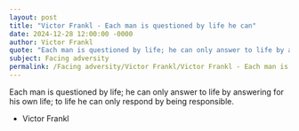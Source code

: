 ```yaml
---
layout: post
title: "Victor Frankl - Each man is questioned by life he can"
date: 2024-12-28 12:00:00 -0000
author: Victor Frankl
quote: "Each man is questioned by life; he can only answer to life by answering for his own life; to life he can only respond by being responsible."
subject: Facing adversity
permalink: /Facing adversity/Victor Frankl/Victor Frankl - Each man is questioned by life he can
---
```


Each man is questioned by life; he can only answer to life by answering for his own life; to life he can only respond by being responsible.

- Victor Frankl

